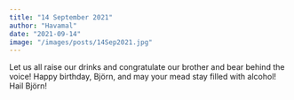 ```yaml
---
title: "14 September 2021"
author: "Havamal"
date: "2021-09-14"
image: "/images/posts/14Sep2021.jpg"
---
```


Let us all raise our drinks and congratulate our brother and bear behind the voice! Happy birthday, Björn, and may your mead stay filled with alcohol! Hail Björn!